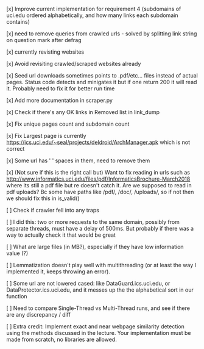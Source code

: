 [x] Improve current implementation for requirement 4 (subdomains of uci.edu ordered alphabetically, and how many links each subdomain contains)

[x] need to remove queries from crawled urls - solved by splitting link string on question mark after defrag

[x] currently revisting websites

[x] Avoid revisiting crawled/scraped websites already

[x] Seed url downloads sometimes points to .pdf/etc... files instead of actual pages. Status code detects and minigates it but if one return 200 it will read it. Probably need to fix it for better run time

[x] Add more documentation in scraper.py

[x] Check if there's any OK links in Removed list in link_dump

[x] Fix unique pages count and subdomain count

[x] Fix Largest page is currently https://ics.uci.edu/~seal/projects/deldroid/ArchManager.apk which is not correct

[x] Some url has ' ' spaces in them, need to remove them

[x] (Not sure if this is the right call but) Want to fix reading in urls such as http://www.informatics.uci.edu/files/pdf/InformaticsBrochure-March2018 where its still a pdf file but re doesn't catch it. Are we supposed to read in pdf uploads? Bc some have paths like /pdf/, /doc/, /uploads/, so if not then we should fix this in is_valid()

[ ] Check if crawler fell into any traps

[ ] I did this: two or more requests to the same domain, possibly from separate threads, must have a delay of 500ms. But probably if there was a way to actually check it that would be great

[ ] What are large files (in MB?), especially if they have low information value (?)

[ ] Lemmatization doesn't play well with multithreading (or at least the way I implemented it, keeps throwing an error).

[ ] Some url are not lowered cased: like DataGuard.ics.uci.edu, or DataProtector.ics.uci.edu, and it messes up the the alphabetical sort in our function

[ ] Need to compare Single-Thread vs Multi-Thread runs, and see if there are any discrepancy / diff

[ ] Extra credit: Implement exact and near webpage similarity detection using the methods discussed in the lecture. Your implementation must be made from scratch, no libraries are allowed.